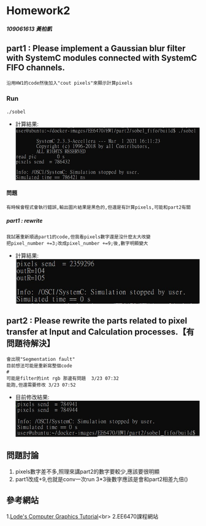 # Homework2

##### 109061613 黃柏凱


## part1 : Please implement a Gaussian blur filter with SystemC modules connected with SystemC FIFO channels.
    沿用HW1的code然後加入"cout pixels"來顯示計算pixels
### Run 
```
./sobel
```
* 計算結果:<br>
    ![](https://github.com/twyayaya/ee6470/blob/master/hw2/old_pixels_send_pic.jpg)

#### 問題
    有時候會程式會執行錯誤,輸出圖片結果是黑色的,但還是有計算pixels,可能和part2有關
    
##### part1 : rewrite
    我試著重新順過part1的code,但我看pixels數字還是沒什麼太大改變
    把pixel_number +=3;改成pixel_number +=9;後,數字明顯變大
    
* 計算結果:<br>
    ![](https://github.com/twyayaya/ee6470/blob/master/hw2/part1_rewrite/part1_rewrite_plus9.jpg)

## part2 : Please rewrite the parts related to pixel transfer at Input and Calculation processes.【有問題待解決】
    會出現"Segmentation fault"
    目前想法可能是重新寫整個code
    #
    可能是filter的int rgb 那邊有問題  3/23 07:32
    能跑,但還需要修改 3/23 07:52
    

* 目前修改結果:<br>
    ![](https://github.com/twyayaya/ee6470/blob/master/hw2/part2/hw2_part2.jpg)

## 問題討論
1. pixels數字差不多,照理來講part2的數字要較少,應該要很明顯
2. part1改成+9,也就是conv一次run 3*3後數字應該是會和part2相差九倍()

## 參考網站
1.[Lode's Computer Graphics Tutorial](https://lodev.org/cgtutor/filtering.html#Gaussian_Blur_)<br>
2.EE6470課程網站<br>

